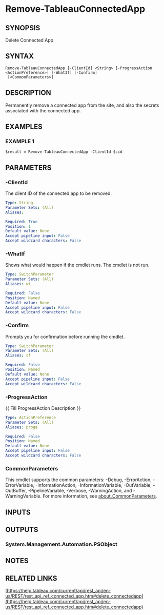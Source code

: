 # Remove-TableauConnectedApp

## SYNOPSIS
Delete Connected App

## SYNTAX

```
Remove-TableauConnectedApp [-ClientId] <String> [-ProgressAction <ActionPreference>] [-WhatIf] [-Confirm]
 [<CommonParameters>]
```

## DESCRIPTION
Permanently remove a connected app from the site, and also the secrets associated with the connected app.

## EXAMPLES

### EXAMPLE 1
```
$result = Remove-TableauConnectedApp -ClientId $cid
```

## PARAMETERS

### -ClientId
The client ID of the connected app to be removed.

```yaml
Type: String
Parameter Sets: (All)
Aliases:

Required: True
Position: 1
Default value: None
Accept pipeline input: False
Accept wildcard characters: False
```

### -WhatIf
Shows what would happen if the cmdlet runs.
The cmdlet is not run.

```yaml
Type: SwitchParameter
Parameter Sets: (All)
Aliases: wi

Required: False
Position: Named
Default value: None
Accept pipeline input: False
Accept wildcard characters: False
```

### -Confirm
Prompts you for confirmation before running the cmdlet.

```yaml
Type: SwitchParameter
Parameter Sets: (All)
Aliases: cf

Required: False
Position: Named
Default value: None
Accept pipeline input: False
Accept wildcard characters: False
```

### -ProgressAction
{{ Fill ProgressAction Description }}

```yaml
Type: ActionPreference
Parameter Sets: (All)
Aliases: proga

Required: False
Position: Named
Default value: None
Accept pipeline input: False
Accept wildcard characters: False
```

### CommonParameters
This cmdlet supports the common parameters: -Debug, -ErrorAction, -ErrorVariable, -InformationAction, -InformationVariable, -OutVariable, -OutBuffer, -PipelineVariable, -Verbose, -WarningAction, and -WarningVariable. For more information, see [about_CommonParameters](http://go.microsoft.com/fwlink/?LinkID=113216).

## INPUTS

## OUTPUTS

### System.Management.Automation.PSObject
## NOTES

## RELATED LINKS

[https://help.tableau.com/current/api/rest_api/en-us/REST/rest_api_ref_connected_app.htm#delete_connectedapp](https://help.tableau.com/current/api/rest_api/en-us/REST/rest_api_ref_connected_app.htm#delete_connectedapp)

